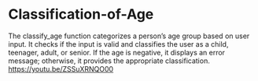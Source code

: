 # Classification-of-Age
The classify_age function categorizes a person’s age group based on user input. It checks if the input is valid and classifies the user as a child, teenager, adult, or senior. If the age is negative, it displays an error message; otherwise, it provides the appropriate classification.
https://youtu.be/ZSSuXRNQO00
